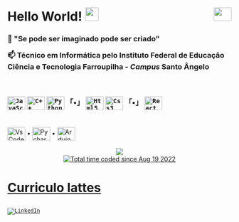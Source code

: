 <div><h1> Hello World!  <img src="https://media.giphy.com/media/hvRJCLFzcasrR4ia7z/giphy.gif" width="30px"/>
<img align="right" height="30" width="40" src="https://cdn.jsdelivr.net/gh/devicons/devicon/icons/windows8/windows8-original.svg"></img>
</h1></div>

<div><h3>
<p>💬 "Se pode ser imaginado pode ser criado"</p>
<p>📫 <strong>Técnico em Informática</strong> pelo Instituto Federal de Educação Ciência e Tecnologia Farroupilha - <i>Campus</i> Santo Ângelo</p>
</br>

<div></br>
<code><img align="center" alt="JavaScript" height="30" width="40" src="https://cdn.jsdelivr.net/gh/devicons/devicon/icons/javascript/javascript-original.svg"/></code>
<!--<code><img align="center" alt="C" height="30" width="40" src="https://cdn.jsdelivr.net/gh/devicons/devicon/icons/c/c-original.svg"></code>-->
<code><img align="center" alt="C++" height="30" width="40" src="https://cdn.jsdelivr.net/gh/devicons/devicon/icons/cplusplus/cplusplus-original.svg"/></code>
<code><img align="center" alt="Python" height="30" width="40" src="https://cdn.jsdelivr.net/gh/devicons/devicon/icons/python/python-original.svg"></img></code>
 「•」
<code><img align="center" alt="Html5" height="30" width="40" src="https://cdn.jsdelivr.net/gh/devicons/devicon/icons/html5/html5-original.svg"/></code>
<code><img align="center" alt="Css3" height="30" width="40" src="https://cdn.jsdelivr.net/gh/devicons/devicon/icons/css3/css3-original.svg"/></code>
 「•」
<code><img align="center" alt="React" height="30" width="40" src="https://cdn.jsdelivr.net/gh/devicons/devicon@latest/icons/react/react-original.svg"/></code>
</div>

#

<div>
<img align="center" alt="VsCode" height="30" width="40" src="https://cdn.jsdelivr.net/gh/devicons/devicon/icons/vscode/vscode-original.svg"></img> •
<img align="center" alt="Pycharm" height="30" width="40" src="https://cdn.jsdelivr.net/gh/devicons/devicon/icons/pycharm/pycharm-original.svg"></img> •
<img align="center" alt="ArduinoIDE" height="30" width="40" src="https://cdn.jsdelivr.net/gh/devicons/devicon/icons/arduino/arduino-original.svg"></img>
</div> </br>

<div align="center">
  <img src="https://github-readme-stats.vercel.app/api/wakatime?username=dornelesfernando" /></br>
 
  <a href="https://wakatime.com/@baef9f39-b902-46fe-8782-24dcaee377e9">
   <img src="https://wakatime.com/badge/user/baef9f39-b902-46fe-8782-24dcaee377e9.svg" alt="Total time coded since Aug 19 2022" />
  </a>
</div>

<h1>

[Curriculo lattes](http://lattes.cnpq.br/0532418852427960)
</h1>

<code>[![LinkedIn](https://img.shields.io/badge/LinkedIn-0077B5?style=for-the-badge&logo=linkedin&logoColor=white)](https://www.linkedin.com/in/fernandodorneles)</code>
